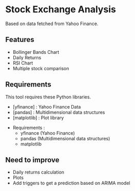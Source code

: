 # Stock Exchange Analysis

Based on data fetched from Yahoo Finance.

## Features

- Bollinger Bands Chart
- Daily Returns
- RSI Chart
- Multiple stock comparison

## Requirements

This tool requires these Python libraries.

- [yfinance] : Yahoo Finance Data
- [pandas] : Multidimensional data structures
- [matplotlib] : Plot library

* Requirements :
    * yfinance (Yahoo Finance)
    * pandas (Multidimensional data structures)
    * matplotlib

## Need to improve

- Daily returns calculation
- Plots 
- Add triggers to get a prediction based on ARIMA model
